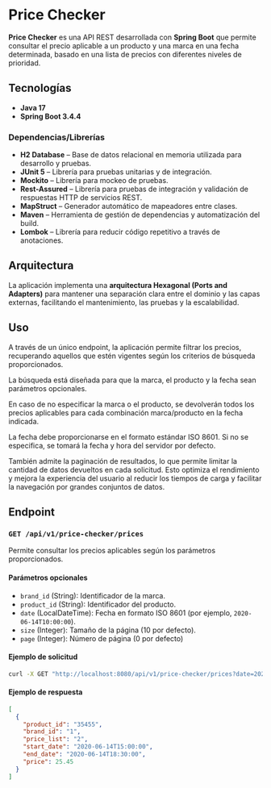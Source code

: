 # Price Checker

**Price Checker** es una API REST desarrollada con **Spring Boot** que permite consultar el precio aplicable a un producto y una marca en una fecha determinada, basado en una lista de precios con diferentes niveles de prioridad.

## Tecnologías
- **Java 17**
- **Spring Boot 3.4.4**

### Dependencias/Librerías
- **H2 Database** – Base de datos relacional en memoria utilizada para desarrollo y pruebas.
- **JUnit 5** – Librería para pruebas unitarias y de integración.
- **Mockito** – Librería para mockeo de pruebas.
- **Rest-Assured** – Librería para pruebas de integración y validación de respuestas HTTP de servicios REST.
- **MapStruct** – Generador automático de mapeadores entre clases.
- **Maven** – Herramienta de gestión de dependencias y automatización del build.
- **Lombok** – Librería para reducir código repetitivo a través de anotaciones.


## Arquitectura
La aplicación implementa una **arquitectura Hexagonal (Ports and Adapters)** para mantener una separación clara entre el dominio y las capas externas, facilitando el mantenimiento, las pruebas y la escalabilidad.

## Uso
A través de un único endpoint, la aplicación permite filtrar los precios, recuperando aquellos que estén vigentes según los criterios de búsqueda proporcionados.

La búsqueda está diseñada para que la marca, el producto y la fecha sean parámetros opcionales.

En caso de no especificar la marca o el producto, se devolverán todos los precios aplicables para cada combinación marca/producto en la fecha indicada.

La fecha debe proporcionarse en el formato estándar ISO 8601. Si no se especifica, se tomará la fecha y hora del servidor por defecto.

También admite la paginación de resultados, lo que permite limitar la cantidad de datos devueltos en cada solicitud. Esto optimiza el rendimiento y mejora la experiencia del usuario al reducir los tiempos de carga y facilitar la navegación por grandes conjuntos de datos.

## Endpoint

### `GET /api/v1/price-checker/prices`

Permite consultar los precios aplicables según los parámetros proporcionados.

#### Parámetros opcionales

- `brand_id` (String): Identificador de la marca.
- `product_id` (String): Identificador del producto.
- `date` (LocalDateTime): Fecha en formato ISO 8601 (por ejemplo, `2020-06-14T10:00:00`).
- `size` (Integer): Tamaño de la página (10 por defecto).
- `page` (Integer): Número de página (0 por defecto)

#### Ejemplo de solicitud

```bash
curl -X GET "http://localhost:8080/api/v1/price-checker/prices?date=2020-06-14T16:00:00&brand_id=1&product_id=35455&size=1&page=0"
```

#### Ejemplo de respuesta

```json
[
  {
    "product_id": "35455",
    "brand_id": "1",
    "price_list": "2",
    "start_date": "2020-06-14T15:00:00",
    "end_date": "2020-06-14T18:30:00",
    "price": 25.45
  }
]
```
​